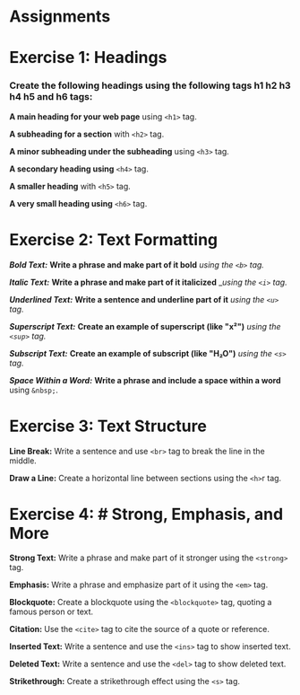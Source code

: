 # Assignments
# Exercise 1: Headings
### Create the following headings using the following tags h1 h2 h3 h4 h5 and h6 tags:

**A main heading for your web page** using `<h1>` tag.

**A subheading for a section** with `<h2>`  tag.

**A minor subheading under the subheading** using `<h3>` tag.

**A secondary heading using** `<h4>` tag.

**A smaller heading** with `<h5>` tag.

**A very small heading using** `<h6>` tag. 

# Exercise 2: Text Formatting
***Bold Text:*** **Write a phrase and make part of it bold**  _using the ``<b>`` tag._

***Italic Text:*** **Write a phrase and make part of it italicized** __using the ``<i>`` tag._

***Underlined Text:*** **Write a sentence and underline part of it** _using the ``<u>`` tag._

***Superscript Text:*** **Create an example of superscript (like "x²")** _using the ``<sup>`` tag._

***Subscript Text:*** **Create an example of subscript (like "H₂O")** _using the ``<s>`` tag._

***Space Within a Word:*** **Write a phrase and include a space within a word** using `&nbsp;`.

# Exercise 3: Text Structure
**Line Break:** Write a sentence and use `<br>` tag to break the line in the middle.

**Draw a Line:** Create a horizontal line between sections using the `<h>`r tag.

# Exercise 4: # Strong, Emphasis, and More
**Strong Text:** Write a phrase and make part of it stronger using the ``<strong>`` tag.

**Emphasis:** Write a phrase and emphasize part of it using the ``<em>`` tag.

**Blockquote:** Create a blockquote using the ``<blockquote>`` tag, quoting a famous person or text.

**Citation:** Use the ``<cite>`` tag to cite the source of a quote or reference.

**Inserted Text:** Write a sentence and use the ``<ins>`` tag to show inserted text.

**Deleted Text:** Write a sentence and use the ``<del>`` tag to show deleted text.

**Strikethrough:** Create a strikethrough effect using the ``<s>`` tag.


